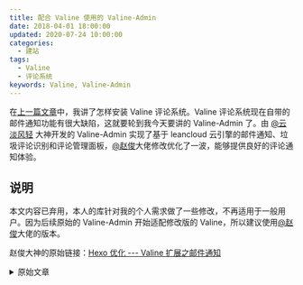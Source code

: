 ```yaml
---
title: 配合 Valine 使用的 Valine-Admin
date: 2018-04-01 18:00:00
updated: 2020-07-24 10:00:00
categories:
  - 建站
tags:
  - Valine
  - 评论系统
keywords: Valine, Valine-Admin
---
```


在[上一篇文章](https://www.iszy.cc/2018/04/01/Valine/)中，我讲了怎样安装 Valine 评论系统。Valine 评论系统现在自带的邮件通知功能有很大缺陷，这就要轮到我今天要讲的 Valine-Admin 了。由 [@云淡风轻](https://ioliu.cn/) 大神开发的 Valine-Admin 实现了基于 leancloud 云引擎的邮件通知、垃圾评论识别和评论管理面板，[@赵俊](http://www.zhaojun.im/hexo-valine-admin/)大佬修改优化了一波，能够提供良好的评论通知体验。

<!--more-->

## 说明

本文内容已弃用，本人的库针对我的个人需求做了一些修改，不再适用于一般用户。因为后续原始的 Valine-Admin 开始适配修改版的 Valine，所以建议使用[@赵俊](http://www.zhaojun.im/hexo-valine-admin/)大佬的版本。

赵俊大神的原始链接：[Hexo 优化 --- Valine 扩展之邮件通知](http://www.zhaojun.im/hexo-valine-admin/)

<details>
  <summary>原始文章</summary>

## 问题与改动

由于 Valine 的更新，以前的一些功能已经无法继续使用。

- 由于去除了 rid 字段，原本基于 rid 字段的“被@邮件通知”功能不再有效。我从评论内容中重新提取了 rid 字段，能够正常进行邮件通知了。
- 由于不再有 IP 字段，垃圾评论识别功能完全不起作用。emmm，我也不会搞，所以就删掉了。

## 云引擎部署

> Deserts 大神的原始链接：[Valine: 独立博客评论系统](https://panjunwen.com/diy-a-comment-system/)

由于我对项目做了一些改动，建议使用本文的库，即止到今日一直使用正常。

### 源码部署

进入博客应用的云引擎的设置，在代码库中填入以下内容并点击保存。已改用 zhaojun1998 的 Valine-Admin，与教程暂不符合，**请勿继续使用以下教程**。

```
https://github.com/ZvonimirSun/Valine-Admin.git
```

![](https://img.iszy.xyz/20190318221112.png)

接下来在云引擎的部署页，选择部署目标为`生产环境`，分支或版本号填入`master`，勾选平滑部署，点击部署。

![](https://img.iszy.xyz/20190318221123.png)

### 设置自定义环境变量

此外，还需要设置云引擎的环境变量以支持运行，如图所示。

![](https://img.iszy.xyz/20190318221132.png)

SMTP 信息需要准确填写，用于发送通知邮件，部分邮箱如 QQ 邮箱需要使用授权码（密码）。注意我们使用 SSL 发件，所以端口别填错了。

### 评论管理后台

![](https://img.iszy.xyz/20190318221144.png)

在云引擎的设置界面设置 Web 主机域名，便可以通过这个地址访问评论的管理界面。用 \_User 表中的用户登录即可，注意要手动设置密码，才能登录，不能空密码。

![](https://img.iszy.xyz/20190318221157.png)

至此已经可以顺利使用了。由于云引擎的免费实例有每天的强制休眠，可以用定时脚本唤醒，但是大多数人应该不需要用到 24 小时，所以影响不大。

</details>
